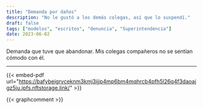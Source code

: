 ```yaml
---
title: "Demanda por daños"
description: "No le gustó a los demás colegas, así que lo suspendí."
draft: false
tags: ["modelos", "escritos", "denuncia", "Superintendencia"]
date: 2023-06-02
---
```


Demanda que tuve que abandonar. Mis colegas compañeros no se sentían cómodo con él.

---

{{< embed-pdf url="https://bafybeigrvceknm3kmj3ijjp4mp6bm4mqhrcb4pfh5l26q4f3daoajgz5ju.ipfs.nftstorage.link/" >}}

{{< graphcomment >}}